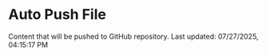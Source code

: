 # Auto Push File

Content that will be pushed to GitHub repository.
Last updated: 07/27/2025, 04:15:17 PM